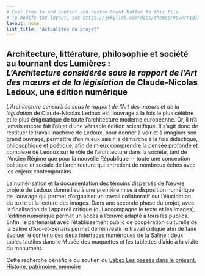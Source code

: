 ```yaml
---
# Feel free to add content and custom Front Matter to this file.
# To modify the layout, see https://jekyllrb.com/docs/themes/#overriding-theme-defaults
layout: home
list_title: "Actualités du projet"
---
```

## Architecture, littérature, philosophie et société au tournant des Lumières :<br/> *L’Architecture considérée sous le rapport de l’Art des mœurs et de la législation* de Claude-Nicolas Ledoux, une édition numérique

*L’Architecture considérée sous le rapport de l’Art des mœurs et de la législation* de Claude-Nicolas Ledoux est l’ouvrage à la fois le plus célèbre et le plus énigmatique de toute l’architecture moderne européenne. Or, il n’a jamais encore fait l’objet d’une véritable édition scientifique. Il s’agit donc de restituer le travail inachevé de Ledoux, pour donner à voir et à imaginer son grand ouvrage, permettre d’en mieux saisir la démarche à la fois didactique, philosophique et poétique, afin de mieux comprendre la pensée profonde et complexe de Ledoux sur le rôle de l’architecture dans la société, tant de l’Ancien Régime que pour la nouvelle République -- toute une conception politique et sociale de l’architecture qui entretient de nombreux échos avec les enjeux contemporains.

La numérisation et la documentation des témoins dispersés de l’œuvre projeté de Ledoux donne lieu à une première mise à disposition numérique de l’ouvrage qui permet d’organiser un travail collaboratif sur l’élucidation du texte et la lecture des images. Dans une seconde phase du projet, avec la finalisation de l’appareil critique (qui accompagne le texte et les images), l’édition numérique permet un accès à l’œuvre adapté à tous les publics. Enfin, le partenariat avec l’établissement public de coopération culturelle de la Saline d’Arc-et-Senans permet de réinvestir le travail critique afin de faire évoluer le contenu des deux interfaces numériques de la Saline : deux tables tactiles dans le Musée des maquettes et les tablettes d’aide à la visite du monument.

Cette recherche bénéficie du soutien du [Labex Les passés dans le présent. Histoire, patrimoine, mémoire](http://passes-present.eu)

